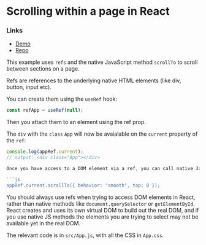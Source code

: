 # Scrolling within a page in React

### Links

-   <a href="https://react-scroll-example.netlify.app/" target="_blank">Demo</a>
-   <a href="https://github.com/code-shmode/react-scroll-example" target="_blank">Repo</a>

This example uses `refs` and the native JavaScript method `scrollTo` to scroll between sections on a page.

Refs are references to the underlying native HTML elements (like div, button, input etc).

You can create them using the `useRef` hook:

```js
const refApp = useRef(null);
```

Then you attach them to an element using the ref prop.

<div className="App" ref={refApp}>

The `div` with the `class` `App` will now be avaialable on the `current` property of the `ref`:

````js
console.log(appRef.current);
// output: <div class="App"></div>

Once you have access to a DOM element via a ref, you can call native JavaScript methods and properties on it like `scrollTo`.

```js
appRef.current.scrollTo({ behavior: "smooth", top: 0 });
````

You should always use refs when trying to access DOM elements in React, rather than native methods like `document.querySelector` or `getElementById`. React creates and uses its own virtual DOM to build out the real DOM, and if you use native JS methods the elements you are trying to select may not be available yet in the real DOM.

The relevant code is in `src/App.js`, with all the CSS in `App.css`.
